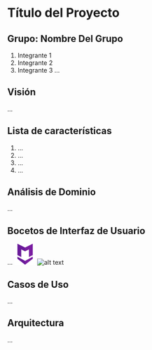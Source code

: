 # Título del Proyecto

## Grupo: Nombre Del Grupo

1. Integrante 1
2. Integrante 2
3. Integrante 3
... 


## Visión 

...

## Lista de características

1. ...
2. ...
3. ...
4. ...

## Análisis de Dominio

...

## Bocetos de Interfaz de Usuario

...
![alt text](https://github.com/adam-p/markdown-here/raw/master/src/common/images/icon48.png "Logo Title Text 1")
![alt text](https://github.com/cbiale/POO2/blob/master/iteraci%C3%B3n_1/oop.svg "Pantalla 1")

## Casos de Uso

...

## Arquitectura

...
